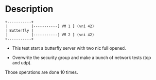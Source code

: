 # Description

```
+-----------+
|           |-----------[ VM 1 ] (vni 42)
| Butterfly |
|           |-----------[ VM 2 ] (vni 42)
+-----------+

```

- This test start a butterfly server with two nic full opened.

- Overwrite the security group and make a bunch of network
tests (tcp and udp).

Those operations are done 10 times.

